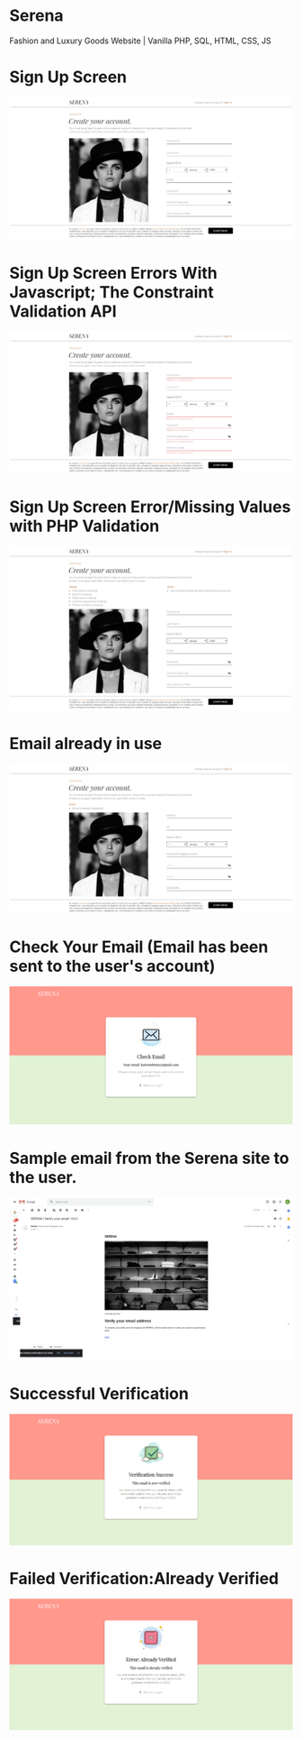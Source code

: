 # Serena
Fashion and Luxury Goods Website | Vanilla PHP, SQL, HTML, CSS, JS

# Sign Up Screen
![github-small](imgs/sign_up_screen.png)

# Sign Up Screen Errors With Javascript; The Constraint Validation API
![](imgs/sign_up_screen2.png)

# Sign Up Screen Error/Missing Values with PHP Validation 
![](imgs/sign_up_screen3.png)

# Email already in use
![](imgs/sign_up_screen4.png)

# Check Your Email (Email has been sent to the user's account)
![](imgs/checkemail.png)

# Sample email from the Serena site to the user.
![](imgs/emailemail.png)

# Successful Verification
![](imgs/successlogin.png)

# Failed Verification:Already Verified
![](imgs/errorlogin.png)
